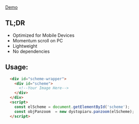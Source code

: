 [Demo](https://dystopiaru.github.io/Uaz2013)

## TL;DR
- Optimized for Mobile Devices
- Momentum scroll on PC
- Lightweight
- No dependencies


## Usage:
```html
  <div id="scheme-wrapper">
    <div id="scheme">
      <!--Your Image Here-->
    </div>
  </div>
  <script>
  	const elScheme = document.getElementById('scheme');
  	const objPanzoom  = new dystopiaru.panzoom(elScheme);
  </script>
```
